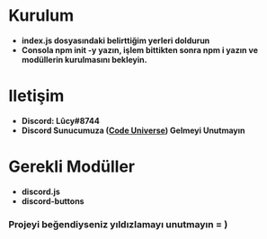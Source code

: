 # Kurulum

<ul> 
  <li><b>index.js dosyasındaki belirttiğim yerleri doldurun</b></li>
    <li><b>Consola npm init -y yazın, işlem bittikten sonra npm i yazın ve modüllerin kurulmasını bekleyin.</b></li>
</ul>

# Iletişim

<ul> 
  <li><b>Discord: Lûcy#8744</b></li>
  <li><b>Discord Sunucumuza (<a href="https://discord.gg/sJw7hTDQED" rel="nofollow">Code Universe</a>) Gelmeyi Unutmayın</b></li>
</ul>

# Gerekli Modüller
<ul> 
  <li><b>discord.js</b></li>
  <li><b>discord-buttons</b></li>
</ul>

### Projeyi beğendiyseniz yıldızlamayı unutmayın = )
